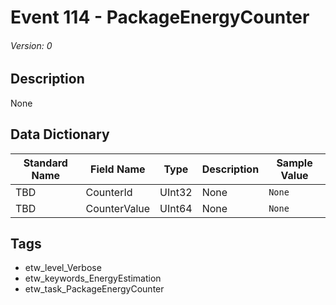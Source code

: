 # Event 114 - PackageEnergyCounter
###### Version: 0

## Description
None

## Data Dictionary
|Standard Name|Field Name|Type|Description|Sample Value|
|---|---|---|---|---|
|TBD|CounterId|UInt32|None|`None`|
|TBD|CounterValue|UInt64|None|`None`|

## Tags
* etw_level_Verbose
* etw_keywords_EnergyEstimation
* etw_task_PackageEnergyCounter